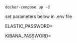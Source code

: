 ```docker-compose up -d ```

set parameters below in .env file

ELASTIC_PASSWORD=

KIBANA_PASSWORD=
